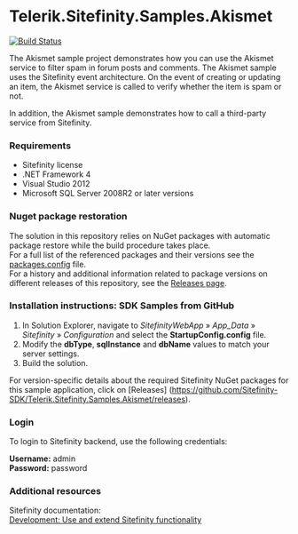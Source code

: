 Telerik.Sitefinity.Samples.Akismet
==================================

[![Build Status](http://sdk-jenkins-ci.cloudapp.net/buildStatus/icon?job=Telerik.Sitefinity.Samples.Akismet.CI)](http://sdk-jenkins-ci.cloudapp.net/job/Telerik.Sitefinity.Samples.Akismet.CI/)

The Akismet sample project demonstrates how you can use the Akismet service to filter spam in forum posts and comments. The Akismet sample uses the Sitefinity event architecture. On the event of creating or updating an item, the Akismet service is called to verify whether the item is spam or not. 

In addition, the Akismet sample demonstrates how to call a third-party service from Sitefinity.


### Requirements
* Sitefinity license
* .NET Framework 4
* Visual Studio 2012
* Microsoft SQL Server 2008R2 or later versions

### Nuget package restoration
The solution in this repository relies on NuGet packages with automatic package restore while the build procedure takes place.   
For a full list of the referenced packages and their versions see the [packages.config](https://github.com/Sitefinity-SDK/Telerik.Sitefinity.Samples.Akismet/blob/master/SitefinityWebApp/packages.config) file.    
For a history and additional information related to package versions on different releases of this repository, see the [Releases page](https://github.com/Sitefinity-SDK/Telerik.Sitefinity.Samples.Akismet/releases).


### Installation instructions: SDK Samples from GitHub

1. In Solution Explorer, navigate to _SitefinityWebApp_ » *App_Data* » _Sitefinity_ » _Configuration_ and select the **StartupConfig.config** file. 
2. Modify the **dbType**, **sqlInstance** and **dbName** values to match your server settings.
3. Build the solution.

For version-specific details about the required Sitefinity NuGet packages for this sample application, click on [Releases] (https://github.com/Sitefinity-SDK/Telerik.Sitefinity.Samples.Akismet/releases).
 
### Login

To login to Sitefinity backend, use the following credentials: 

**Username:** admin   
**Password:** password

### Additional resources
Sitefinity documentation:   
[Development: Use and extend Sitefinity functionality](http://docs.sitefinity.com/develop-create-and-manage-website-content)